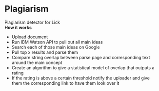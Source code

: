 # Plagiarism
Plagiarism detector for Lick 
<br>
<b>How it works</b>
<ul>
<li>Upload document</li>
<li>Run IBM Watson API to pull out all main ideas </li>
<li>Search each of those main ideas on Google </li>
<li>Pull top x results and parse them </li>
<li>Compare string overlap between parse page and corresponding text around the main concept </li>
<li>Create an algorithm to give a statistical model of overlap that outputs a rating </li>
<li>If the rating is above a certain threshold notify the uploader and give them the corresponding link to have them look over it </li>
</ul>
